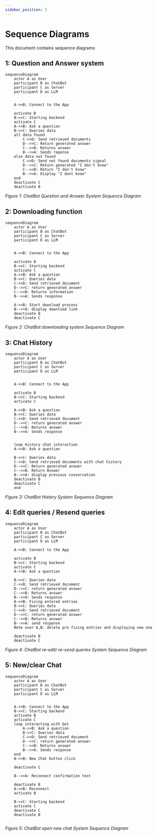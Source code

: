 ```yaml
---
sidebar_position: 3
---
```

 

# Sequence Diagrams 

This document contains sequence diagrams

## 1: Question and Answer system

```mermaid
sequenceDiagram
    actor A as User
    participant B as ChatBot
    participant C as Server
    participant D as LLM
    
    
    A->>B: Connect to the App
    
    activate B
    B->>C: Starting backend
    activate C
    A->>B: Ask a question
    B->>C: Queries data
    alt data found
        C->>D: Send retrieved documents
        D-->>C: Return generated answer
        C-->>B: Returns answer
        B-->>A: Sends reponse
    else data not found
        C->>D: Send not found documents signal
        D-->>C: Return generated "I don't know"
        C-->>B: Return "I don't know"
        B-->>A: Display "I dont know"
    end    
    deactivate C
    deactivate B
```
*Figure 1: ChatBot Question and Answer System Sequence Diagram*


## 2: Downloading function

```mermaid
sequenceDiagram
    actor A as User
    participant B as ChatBot
    participant C as Server
    participant D as LLM
    
    
    A->>B: Connect to the App
    
    activate B
    B->>C: Starting backend
    activate C
    A->>B: Ask a question
    B->>C: Queries data
    C->>D: Send retrieved document
    D-->>C: return generated answer
    C-->>B: Returns information
    B-->>A: Sends response

    A->>B: Start download process
    B-->>A: display download link
    deactivate B
    deactivate C
```
*Figure 2: ChatBot downloading system Sequence Diagram*

## 3: Chat History

```mermaid
sequenceDiagram
    actor A as User
    participant B as ChatBot
    participant C as Server
    participant D as LLM
    
    
    A->>B: Connect to the App
    
    activate B
    B->>C: Starting backend
    activate C
    
    A->>B: Ask a question
    B->>C: Queries data
    C->>D: Send retrieved document
    D-->>C: return generated answer
    C-->>B: Returns answer
    B-->>A: Sends response
    

    loop History chat interaction
    A->>B: Ask a question
    
    B->>C: Queries data
    C->>D: Send retrieved documents with chat history
    D-->>C: Return generated answer
    C-->>B: Return Answer
    B-->>A: display previous conversation
    deactivate B
    deactivate C
    end

```
*Figure 3: ChatBot History System Sequence Diagram*

## 4: Edit queries / Resend queries
```mermaid
sequenceDiagram
    actor A as User
    participant B as ChatBot
    participant C as Server
    participant D as LLM
    
    A->>B: Connect to the App
    
    activate B
    B->>C: Starting backend
    activate C
    A->>B: Ask a question
    
    B->>C: Queries data
    C->>D: Send retrieved document
    D-->>C: return generated answer
    C-->>B: Returns answer
    B-->>A: Sends response
    A->>B: Fixing entered entries
    B->>C: Queries data
    C->>D: Send retrieved document
    D-->>C: return generated answer
    C-->>B: Returns answer
    B-->>A: send response
    Note over A,B: delete pre fixing entries and displaying new one
    
    deactivate B
    deactivate C
```
*Figure 4: ChatBot re-edit/ re-send queries System Sequence Diagram*

## 5: New/clear Chat

```mermaid
sequenceDiagram
    actor A as User
    participant B as ChatBot
    participant C as Server
    participant D as LLM
    
    
    A->>B: Connect to the App
    B->>C: Starting backend
    activate B
    activate C
    loop interacting with bot
        A->>B: Ask a question
        B->>C: Queries data
        C->>D: Send retrieved document
        D-->>C: return generated answer
        C-->>B: Returns answer
        B-->>A: Sends response
    end
    A->>B: New Chat button click
    
    deactivate C

    B-->>A: Reconnect confirmation text
    
    deactivate B
    A->>B: Reconnect
    activate B
    
    B->>C: Starting backend
    activate C
    deactivate C
    deactivate B
    
```
*Figure 5: ChatBot open new chat System Sequence Diagram*
